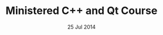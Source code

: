 ---
title: "Ministered C++ and Qt Course"
date: "25 Jul 2014"
category: "certification"
link: "assets/certificates/2014-07-lsbd-cpp.jpg"
---